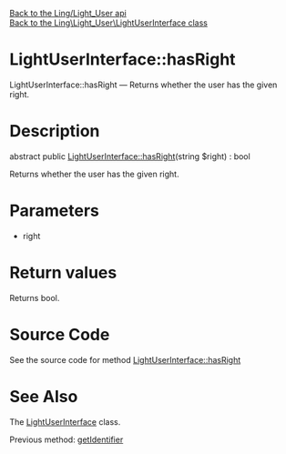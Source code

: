 [Back to the Ling/Light_User api](https://github.com/lingtalfi/Light_User/blob/master/doc/api/Ling/Light_User.md)<br>
[Back to the Ling\Light_User\LightUserInterface class](https://github.com/lingtalfi/Light_User/blob/master/doc/api/Ling/Light_User/LightUserInterface.md)


LightUserInterface::hasRight
================



LightUserInterface::hasRight — Returns whether the user has the given right.




Description
================


abstract public [LightUserInterface::hasRight](https://github.com/lingtalfi/Light_User/blob/master/doc/api/Ling/Light_User/LightUserInterface/hasRight.md)(string $right) : bool




Returns whether the user has the given right.




Parameters
================


- right

    


Return values
================

Returns bool.








Source Code
===========
See the source code for method [LightUserInterface::hasRight](https://github.com/lingtalfi/Light_User/blob/master/LightUserInterface.php#L37-L37)


See Also
================

The [LightUserInterface](https://github.com/lingtalfi/Light_User/blob/master/doc/api/Ling/Light_User/LightUserInterface.md) class.

Previous method: [getIdentifier](https://github.com/lingtalfi/Light_User/blob/master/doc/api/Ling/Light_User/LightUserInterface/getIdentifier.md)<br>

